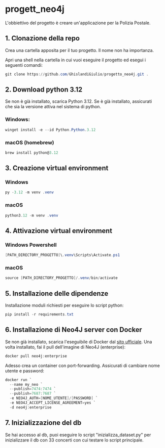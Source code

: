 # progett_neo4j
L'obbiettivo del progetto è creare un'applicazione per la Polizia Postale.

## 1. Clonazione della repo 
Crea una cartella apposita per il tuo progetto. Il nome non ha importanza.

Apri una shell nella cartella in cui vuoi eseguire il progetto ed esegui i seguenti comandi:
``` powershell
git clone https://github.com/GhislandiGiulio/progetto_neo4j.git .
``` 


## 2. Download python 3.12
Se non è già installato, scarica Python 3.12. Se è già installato, assicurati che sia la versione attiva nel sistema di python.
### Windows:
```powershell
winget install -e --id Python.Python.3.12
```

### macOS (homebrew)
```powershell
brew install python@3.12
```

## 3. Creazione virtual environment

### Windows
```powershell
py -3.12 -m venv .venv
``` 

### macOS
``` powershell
python3.12 -m venv .venv
``` 

## 4. Attivazione virtual environment
### Windows Powershell
``` powershell
[PATH_DIRECTORY_PROGETTO]\.venv\Scripts\Activate.ps1
``` 
### macOS
``` powershell
source [PATH_DIRECTORY_PROGETTO]/.venv/bin/activate
``` 


## 5. Installazione delle dipendenze
Installazione moduli richiesti per eseguire lo script python:
``` powershell
pip install -r requirements.txt
```

## 6. Installazione di Neo4J server con Docker
Se non già installato, scarica l'eseguibile di Docker dal [sito ufficiale](https://www.docker.com/products/docker-desktop/).
Una volta installato, fai il pull dell'imagine di Neo4J (enterprise):
``` powershell
docker pull neo4j:enterprise 
```
Adesso crea un container con port-forwarding. Assicurati di cambiare nome utente e password:
``` powershell
docker run `
  --name my_neo `
  --publish=7474:7474 `
  --publish=7687:7687 `
  -e NEO4J_AUTH=[NOME_UTENTE]/[PASSWORD] `
  -e NEO4J_ACCEPT_LICENSE_AGREEMENT=yes `
  -d neo4j:enterprise
```

## 7. Inizializzazione del db
Se hai accesso al db, puoi eseguire lo script "inizializza_dataset.py" per inizializzare il db con 33 concerti con cui testare lo script principale.